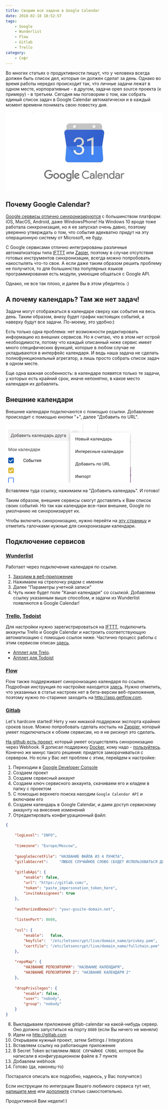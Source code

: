 ```yaml
---
title: Сводим все задачи в Google Calendar
date: 2018-02-18 18:52:57
tags:
    - Google
    - Wunderlist
    - Flow
    - Gitlab
    - Trello
category:
    - Софт
---
```


Во многих статьях о продуктивности пишут, что у человека всегда должен быть список дел, которые он должен сделат за день. Однако во время работы нередко происходит так, что личные задачи лежат в одном месте, корпоративные - в другом, задачи open source проекта (к примеру) - в третьем. Сегодня мы поговорим о том, как собрать единый список задач в Google Calendar автоматически и в каждый момент времени понимать свою повестку дня. <!--more-->

![](/content/2018/02/all-in-one-tasks/google-calendar-logo.jpg)

## Почему Google Calendar?

[Google сервисы отлично синхронизируются](/posts/2018/clouds/) с большинством платформ: iOS, MacOS, Android, даже WindowsPhone! На Windows 10 вроде тоже работала синхронизация, но я ее запускал очень давно, поэтому уверенно утверждать о том, что события адекватно придут на эту операционную систему от Microsoft, не буду.

С Google сервисами отлично интегрированы различные автоматизаторы типа [IFTTT](/posts/2017/univer-ifttt/) или [Zapier](http://zapier.com), поэтому в случае отсутствия готовых инструментов синхронизации, всегда можно попробовать накостылять что-то свое. А если даже таким образом решить проблему не получится, то для большинства популярных языков программирования есть модули, умеющие общаться с Google API.

Однако, не все так плохо, и далее Вы в этом убедитесь :)

## А почему календарь? Там же нет задач!

Задачи могут отображаться в календаре сверху как события на весь день. Таким образом, внизу будет график настоящих событий, а наверху будут все задачи. По-моему, это удобно:)

Есть только одна проблема: нет возможности редактировать информацию из внешних сервисов. Но я считаю, что в этом нет острой необходимости, потому что каждый описанный ниже сервис имеет много специфических функций, которые в любом случае не укладываются в интерфейс календаря. И ведь наша задача не сделать полнофункциональный агрегатор, а лишь просто собрать список задач в одном месте.

Еще одна важная особенность: в календаре появятся только те задачи, у которых есть крайний срок, иначе непонятно, в какое место календаря их добавлять.

## Внешние календари

Внешние календари подключаются с помощью ссылки. Добавление происходит с помощью кнопки "+", далее "Добавить по URL".

![](/content/2018/02/all-in-one-tasks/import.png)

Вставляем туда ссылку, нажимаем на "Добавить календарь". И готово!

Таким образом, внешние сервисы смогут доставлять к Вам список своих событий. Но так как календари все-таки внешние, Google по умолчанию не синхронизирует их. 

Чтобы включить синхронизацию, нужно перейти на [эту страницу](https://calendar.google.com/calendar/syncselect) и отметить галочками нужные для синхронизации календари.

## Подключение сервисов

### [Wunderlist](/posts/2013/wunderlist/)

Работает через подключение календаря по ссылке. 

1. [Заходим в веб-приложение](http://wunderlist.com)
2. Нажимаем на стрелочку рядом с именем
3. Далее "Параметры учетной записи"
4. Чуть ниже будет поле "Канал календаря" со ссылкой. Добавляем ссылку указанным выше способом, и задачи из Wunderlist появляются в Google Calendar!

### [Trello](http://trello.com), [Todoist](http://todoist.com)

Для настройки нужно зарегистрироваться на [IFTTT](http://ifttt.com), подключить аккаунты Trello и Google Calendar и настроить соответствующую автоматизацию с помощью ссылок ниже. Частично процесс работы с этим сервисом описан [здесь](/posts/2017/univer-ifttt/).

- [Апплет для Trelo](https://ifttt.com/applets/299812p-when-you-create-a-new-trello-card-add-an-event-to-google-calendar). 
- [Апплет для Todoist](https://ifttt.com/connect/todoist/google_calendar)

### [Flow](http://getflow.com)

Flow также поддерживает синхронизацию календаря по ссылке. Подробная инструкция по настройке находится [здесь](https://www.getflow.com/support/tasks/calendar-sync). Нужно отметить, что указанных в статье настроек нет в бета-версии веб-приложения, поэтому нужно по-старинке заходить на http://app.getflow.com.

### [Gitlab](http://gitlab.com)

Let's hardcore started! Нету у них никакой поддержки экспорта крайних сроков issue. Можно попробовать сделать костыль на [Zappier](http://zapier.com), который умеет подключаться к обоим сервисам, но я не рискнул это сделать.

[На github есть проект](https://github.com/le1ca/gitlab-calendar), который умеет осуществлять синхронизацию через Webhook. Я дописал поддержку [Docker](/posts/2017/edu-open-data/), кому надо - [пользуйтесь](https://github.com/atnartur/gitlab-calendar/tree/feat_docker). Конечно же минус такого решения: придется заморачиваться с сервером. Но если у Вас нет проблем с этим, перейдем к настройке:

1. Переходим в [Google Developer Console](https://console.developers.google.com/iam-admin/serviceaccounts/)
2. Создаем проект
3. Создаем сервисный аккаунт
4. Создаем ключ сервисного аккаунта, скачиваем его и кладем в папку с проектом
5. С помощью верхнего поиска находим `Google Calendar API` и включаем его 
6. Создаем календарь в Google Calendar, и даем доступ сервисному аккаунту на внесение изменений
7. Отредактировать конфигурационный файл:
```json
{

    "logLevel": "INFO",

    "timezone": "Europe/Moscow",
    
    "googleSecretFile": "НАЗВАНИЕ ФАЙЛА ИЗ 4 ПУНКТА",
    "gitlabSecret":     "ЛЮБОЕ СЛУЧАЙНОЕ СЛОВО (БУДЕТ ИСПОЛЬЗОВАТЬСЯ ДЛЯ ПРОВЕРКИ ДОСТУПА)",
    
    "gitlabApi": {
        "enable": false,
        "url": "https://gitlab.com/",
        "token": "paste_impersonation_token_here",
        "inviteAssignees": true
    },
    
    "authorizedDomain": "your-gsuite-domain.net",
    
    "listenPort": 8080,
    
    "ssl": {
        "enable":   false,
        "keyfile":  "/etc/letsencrypt/live/domain_name/privkey.pem",
        "certfile": "/etc/letsencrypt/live/domain_name/fullchain.pem"
    },
    
    "repoMap": {
        "НАЗВАНИЕ РЕПОЗИТОРИЯ": "НАЗВАНИЕ КАЛЕНДАРЯ",
        "НАЗВАНИЕ РЕПОЗИТОРИЯ 2": "НАЗВАНИЕ КАЛЕНДАРЯ 2"
    },
    
    "dropPrivileges": {
        "enable": false,
        "user": "nobody",
        "group": "nobody"
    }
}
```

8. Выкладываем приложение gitlab-calendar на какой-нибудь сервер. Оно должно запуститься на порту `8080` (если Вы ничего не меняли)
9. Идем на http://gitlab.com
10. Открываем нужный проект, затем Settings / Integrations
11. Вставляем ссылку на работающее приложение
12. В Secret Token вставляем `ЛЮБОЕ СЛУЧАЙНОЕ СЛОВО`, которое Вы написали в конфигурационном файле в 7 пункте
13. Добавлем webhook
14. Готово (да, наконец-то)

Постарался описать все подробно, надеюсь, у Вас получится:)

Если инструкции по интеграции Вашего любимого сервиса тут нет, [напишите мне](http://i.atnartur.ru) или [дополните](http://github.com/atnartur/blog) статью самостоятельно.

Продуктивной Вам недели!:)
